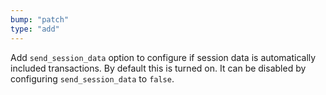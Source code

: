 ```yaml
---
bump: "patch"
type: "add"
---
```


Add `send_session_data` option to configure if session data is automatically included transactions. By default this is turned on. It can be disabled by configuring `send_session_data` to `false`.
